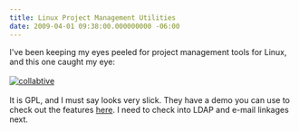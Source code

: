 ```yaml
---
title: Linux Project Management Utilities
date: 2009-04-01 09:38:00.000000000 -06:00
---
```

I've been keeping my eyes peeled for project management tools for Linux, and this one caught my eye:<br /><br /><a href = "http://collabtive.o-dyn.de/" title = "Collabtive">  <img src = "/images/old/banner_collabtive_still01.jpg" alt = "collabtive" /></a> <br /><br />It is GPL, and I must say looks very slick.  They have a demo you can use to check out the features <a href="http://o-dyn.de/test/">here</a>.  I need to check into LDAP and e-mail linkages next.
